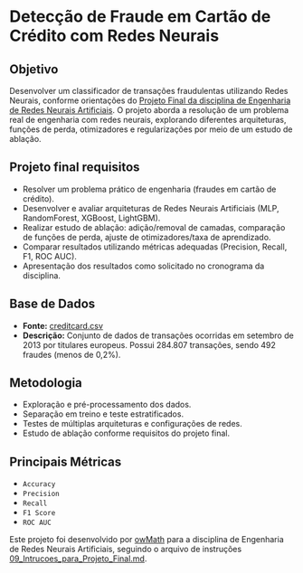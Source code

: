 # Detecção de Fraude em Cartão de Crédito com Redes Neurais

## Objetivo

Desenvolver um classificador de transações fraudulentas utilizando Redes Neurais, conforme orientações do [Projeto Final da disciplina de Engenharia de Redes Neurais Artificiais](09_Intrucoes_para_Projeto_Final.md). O projeto aborda a resolução de um problema real de engenharia com redes neurais, explorando diferentes arquiteturas, funções de perda, otimizadores e regularizações por meio de um estudo de ablação.

## Projeto final requisitos

- Resolver um problema prático de engenharia (fraudes em cartão de crédito).
- Desenvolver e avaliar arquiteturas de Redes Neurais Artificiais (MLP, RandomForest, XGBoost, LightGBM).
- Realizar estudo de ablação: adição/removal de camadas, comparação de funções de perda, ajuste de otimizadores/taxa de aprendizado.
- Comparar resultados utilizando métricas adequadas (Precision, Recall, F1, ROC AUC).
- Apresentação dos resultados como solicitado no cronograma da disciplina.

## Base de Dados

- **Fonte:** [creditcard.csv](https://www.kaggle.com/datasets/mlg-ulb/creditcardfraud)
- **Descrição:** Conjunto de dados de transações ocorridas em setembro de 2013 por titulares europeus. Possui 284.807 transações, sendo 492 fraudes (menos de 0,2%).

## Metodologia

- Exploração e pré-processamento dos dados.
- Separação em treino e teste estratificados.
- Testes de múltiplas arquiteturas e configurações de redes.
- Estudo de ablação conforme requisitos do projeto final.

## Principais Métricas

- `Accuracy`
- `Precision`
- `Recall`
- `F1 Score`
- `ROC AUC`

Este projeto foi desenvolvido por [owMath](https://github.com/owMath) para a disciplina de Engenharia de Redes Neurais Artificiais, seguindo o arquivo de instruções [09_Intrucoes_para_Projeto_Final.md](09_Intrucoes_para_Projeto_Final.md).
